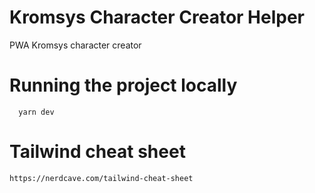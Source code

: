 # Kromsys Character Creator Helper
PWA Kromsys character creator

# Running the project locally
```
  yarn dev
```

# Tailwind cheat sheet
`https://nerdcave.com/tailwind-cheat-sheet`